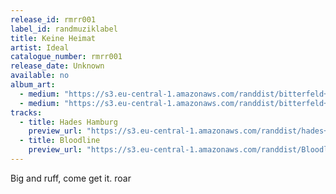 ```yaml
---
release_id: rmrr001
label_id: randmuziklabel
title: Keine Heimat
artist: Ideal
catalogue_number: rmrr001
release_date: Unknown
available: no
album_art: 
  - medium: "https://s3.eu-central-1.amazonaws.com/randdist/bitterfeld+image.jpg"
  - medium: "https://s3.eu-central-1.amazonaws.com/randdist/bitterfeld+2.jpg"
tracks:
  - title: Hades Hamburg
    preview_url: "https://s3.eu-central-1.amazonaws.com/randdist/hades+hamburg+v2.mp3"
  - title: Bloodline
    preview_url: "https://s3.eu-central-1.amazonaws.com/randdist/Bloodline+1.mp3" 
---
```

Big and ruff, come get it. roar 
